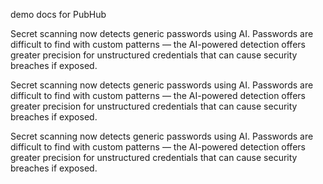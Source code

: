demo docs for PubHub

Secret scanning now detects generic passwords using AI. Passwords are difficult to find with custom patterns — the AI-powered detection offers greater precision for unstructured credentials that can cause security breaches if exposed.

Secret scanning now detects generic passwords using AI. Passwords are difficult to find with custom patterns — the AI-powered detection offers greater precision for unstructured credentials that can cause security breaches if exposed.

Secret scanning now detects generic passwords using AI. Passwords are difficult to find with custom patterns — the AI-powered detection offers greater precision for unstructured credentials that can cause security breaches if exposed.

  
